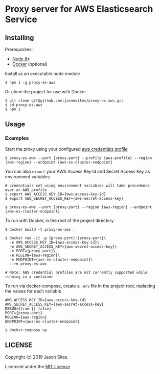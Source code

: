 # Proxy server for AWS Elasticsearch Service

## Installing
Prerequisites:
- [Node 8+](https://nodejs.org)
- [Docker](https://www.docker.com/community-edition#/download) (optional)

Install as an executable node module
```shell
$ npm i -g proxy-es-aws
```

Or clone the project for use with Docker
```shell
$ git clone git@github.com:jasonsites/proxy-es-aws.git
$ cd proxy-es-aws
$ npm i
```

## Usage
### Examples
Start the proxy using your configured [aws credentials profile](https://docs.aws.amazon.com/cli/latest/userguide/cli-chap-getting-started.html)
```shell
$ proxy-es-aws --port {proxy-port} --profile {aws-profile} --region {aws-region} --endpoint {aws-es-cluster-endpoint}
```

You can also `export` your AWS Access Key Id and Secret Access Key as environment variables
```shell
# credentials set using environment variables will take precedence over an AWS profile
$ export AWS_ACCESS_KEY_ID={aws-access-key-id}
$ export AWS_SECRET_ACCESS_KEY={aws-secret-access-key}

$ proxy-es-aws --port {proxy-port} --region {aws-region} --endpoint {aws-es-cluster-endpoint}
```

To run with Docker, in the root of the project directory
```shell
$ docker build -t proxy-es-aws .

$ docker run -it -p {proxy-port}:{proxy-port}\
  -e AWS_ACCESS_KEY_ID={aws-access-key-id}\
  -e AWS_SECRET_ACCESS_KEY={aws-secret-access-key}\
  -e PORT={proxy-port}\
  -e REGION={aws-region}\
  -e ENDPOINT={aws-es-cluster-endpoint}\
  --rm proxy-es-aws

# Note: AWS credential profiles are not currently supported while running in a container
```

To run via docker-compose, create a `.env` file in the project root, replacing the values for each variable
```
AWS_ACCESS_KEY_ID={aws-access-key-id}
AWS_SECRET_ACCESS_KEY={aws-secret-access-key}
DEBUG={true || false}
PORT={proxy-port}
REGION={aws-region}
ENDPOINT={aws-es-cluster-endpoint}
```
```shell
$ docker-compose up
```

## LICENSE
Copyright (c) 2019 Jason Sites.

Licensed under the [MIT License](LICENSE.md)
